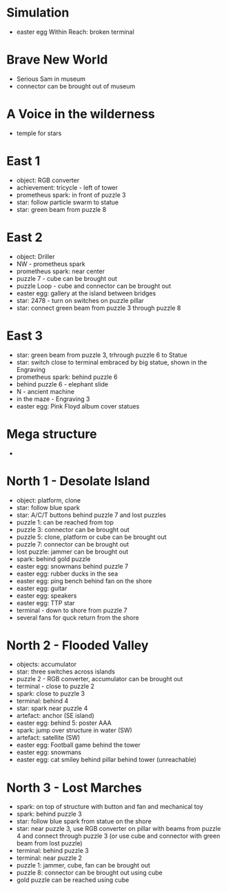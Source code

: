 # Simulation
* easter egg Within Reach: broken terminal

# Brave New World
* Serious Sam in museum
* connector can be brought out of museum

# A Voice in the wilderness
* temple for stars

# East 1
* object: RGB converter
* achievement: tricycle - left of tower
* prometheus spark: in front of puzzle 3
* star: follow particle swarm to statue
* star: green beam from puzzle 8

# East 2
* object: Driller
* NW - prometheus spark
* prometheus spark: near center
* puzzle 7 - cube can be brought out
* puzzle Loop - cube and connector can be brought out
* easter egg: gallery at the island between bridges
* star: 2478 - turn on switches on puzzle pillar
* star: connect green beam from puzzle 3 through puzzle 8

# East 3
* star: green beam from puzzle 3, trhrough puzzle 6 to Statue
* star: switch close to terminal embraced by big statue, shown in the Engraving
* prometheus spark: behind puzzle 6
* behind puzzle 6 - elephant slide
* N - ancient machine
* in the maze - Engraving 3
* easter egg: Pink Floyd album cover statues

# Mega structure
*

# North 1 - Desolate Island
* object: platform, clone
* star: follow blue spark
* star: A/C/T buttons behind puzzle 7 and lost puzzles
* puzzle 1: can be reached from top
* puzzle 3: connector can be brought out
* puzzle 5: clone, platform or cube can be brought out
* puzzle 7: connector can be brought out
* lost puzzle: jammer can be brought out
* spark: behind gold puzzle
* easter egg: snowmans behind puzzle 7
* easter egg: rubber ducks in the sea
* easter egg: ping bench behind fan on the shore
* easter egg: guitar
* easter egg: speakers
* easter egg: TTP star
* terminal - down to shore from puzzle 7
* several fans for quck return from the shore

# North 2 - Flooded Valley
* objects: accumulator
* star: three switches across islands
* puzzle 2 - RGB converter, accumulator can be brought out
* terminal - close to puzzle 2
* spark: close to puzzle 3
* terminal: behind 4
* star: spark near puzzle 4
* artefact: anchor (SE island)
* easter egg: behind 5: poster AAA
* spark: jump over structure in water (SW)
* artefact: satellite (SW)
* easter egg: Football game behind the tower
* easter egg: snowmans
* easter egg: cat smiley behind pillar behind tower (unreachable)

# North 3 - Lost Marches
* spark: on top of structure with button and fan and mechanical toy
* spark: behind puzzle 3
* star: follow blue spark from statue on the shore
* star: near puzzle 3, use RGB converter on pillar with beams from puzzle 4 and connect through puzzle 3 (or use cube and connector with green beam from lost puzzle)
* terminal: behind puzzle 3
* terminal: near puzzle 2
* puzzle 1: jammer, cube, fan can be brought out
* puzzle 8: connector can be brought out using cube
* gold puzzle can be reached using cube
